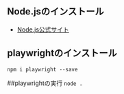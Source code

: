 ## Node.jsのインストール
- [Node.js公式サイト](https://nodejs.org/ja/)

## playwrightのインストール
``npm i playwright --save``

##playwrightの実行
``node .``
